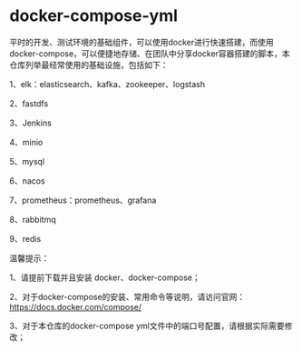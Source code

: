 # docker-compose-yml
平时的开发、测试环境的基础组件，可以使用docker进行快速搭建，而使用docker-compose，可以便捷地存储、在团队中分享docker容器搭建的脚本，本仓库列举最经常使用的基础设施，包括如下：

1、elk：elasticsearch、kafka、zookeeper、logstash

2、fastdfs

3、Jenkins

4、minio

5、mysql

6、nacos

7、prometheus：prometheus、grafana

8、rabbitmq

9、redis



温馨提示：

1、请提前下载并且安装 docker、docker-compose；

2、对于docker-compose的安装、常用命令等说明，请访问官网：https://docs.docker.com/compose/

3、对于本仓库的docker-compose yml文件中的端口号配置，请根据实际需要修改；



